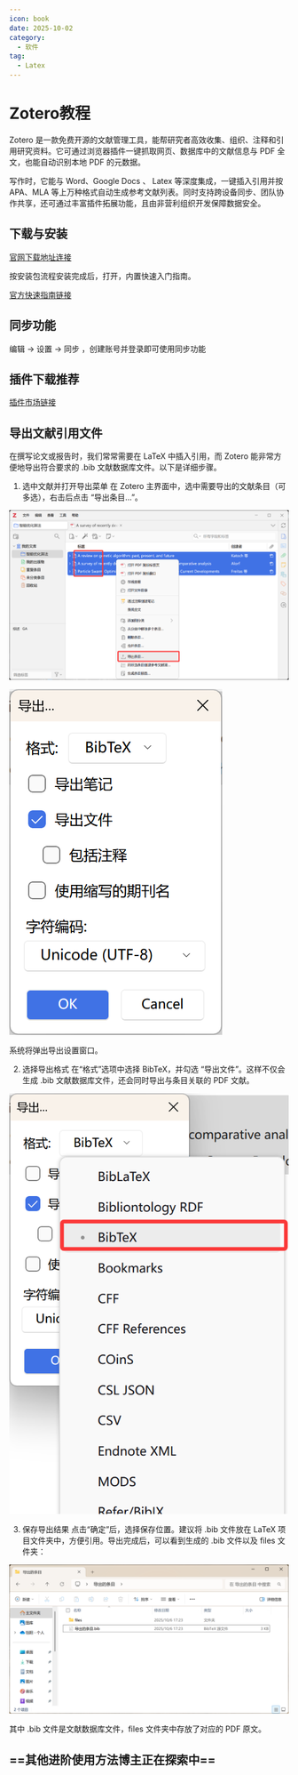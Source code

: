 ```yaml
---
icon: book
date: 2025-10-02
category:
  - 软件
tag:
  - Latex
---
```


# Zotero教程

Zotero 是一款免费开源的文献管理工具，能帮研究者高效收集、组织、注释和引用研究资料。它可通过浏览器插件一键抓取网页、数据库中的文献信息与 PDF 全文，也能自动识别本地 PDF 的元数据。

写作时，它能与 Word、Google Docs 、 Latex 等深度集成，一键插入引用并按 APA、MLA 等上万种格式自动生成参考文献列表。同时支持跨设备同步、团队协作共享，还可通过丰富插件拓展功能，且由非营利组织开发保障数据安全。

## 下载与安装

[官网下载地址连接](https://www.zotero.org/download/)

按安装包流程安装完成后，打开，内置快速入门指南。

[官方快速指南链接](https://www.zotero.org/start)

## 同步功能

编辑 -> 设置 -> 同步 ，创建账号并登录即可使用同步功能

## 插件下载推荐

[插件市场链接](https://www.zotero.org/support/plugins)

## 导出文献引用文件

在撰写论文或报告时，我们常常需要在 LaTeX 中插入引用，而 Zotero 能非常方便地导出符合要求的 .bib 文献数据库文件。以下是详细步骤。

1. 选中文献并打开导出菜单
在 Zotero 主界面中，选中需要导出的文献条目（可多选），右击后点击 “导出条目…”。

![](img/导出条目1.png)

![ =200x](img/导出条目2.png)

系统将弹出导出设置窗口。

2. 选择导出格式
在“格式”选项中选择 BibTeX，并勾选 “导出文件”。这样不仅会生成 .bib 文献数据库文件，还会同时导出与条目关联的 PDF 文献。

![ =250x](img/导出条目3.png)


3. 保存导出结果
点击“确定”后，选择保存位置。建议将 .bib 文件放在 LaTeX 项目文件夹中，方便引用。导出完成后，可以看到生成的 .bib 文件以及 files 文件夹：

![](img/导出条目4.png)

其中 .bib 文件是文献数据库文件，files 文件夹中存放了对应的 PDF 原文。

## ==其他进阶使用方法博主正在探索中==
